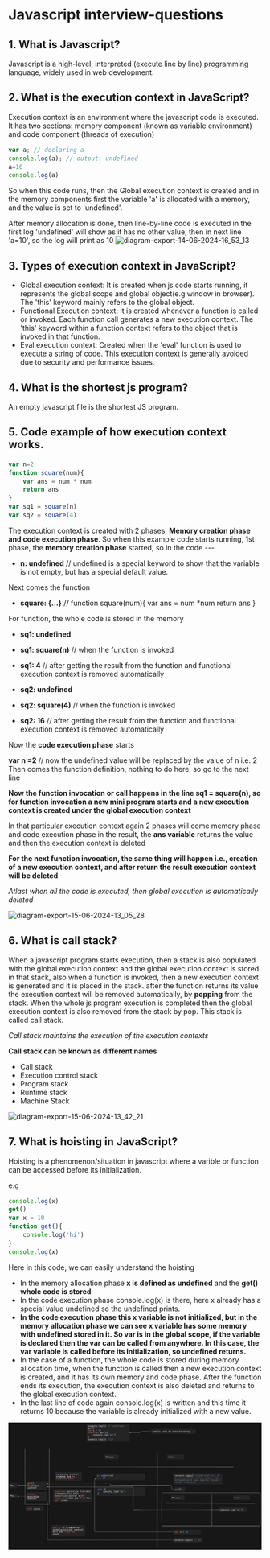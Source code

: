 # Javascript interview-questions

## 1. What is Javascript?
Javascript is a high-level, interpreted (execute line by line) programming language, widely used in web development.

## 2. What is the execution context in JavaScript?
Execution context is an environment where the javascript code is executed. It has two sections: memory component (known as variable environment) and code component (threads of execution)

```javascript
var a; // declaring a
console.log(a); // output: undefined
a=10
console.log(a)
```
So when this code runs, then the Global execution context is created and in the memory components first the variable 'a' is allocated with a memory, and the value is set to 'undefined'. 

After memory allocation is done, then line-by-line code is executed in the first log 'undefined' will show as it has no other value, then in next line 'a=10', so the log will print as 10
![diagram-export-14-06-2024-16_53_13](https://github.com/arpan8/interview-questions/assets/41347230/a382f985-d991-46b9-9b46-e0ebc727cf16)


## 3. Types of execution context in JavaScript?
 - Global execution context: It is created when js code starts running, it represents the global scope and global object(e.g window in browser). The 'this' keyword mainly refers to the global object.
 - Functional Execution context: It is created whenever a function is called or invoked. Each function call generates a new execution context. The 'this' keyword within a function context refers to the object that is invoked in that function.
 - Eval execution context: Created when the 'eval' function is used to execute a string of code. This execution context is generally avoided due to security and performance issues.

 ## 4. What is the shortest js program?
 An empty javascript file is the shortest JS program.

 ## 5. Code example of how execution context works.
```javascript
var n=2
function square(num){
    var ans = num * num
    return ans
}
var sq1 = square(n)
var sq2 = square(4)
```
The execution context is created with 2 phases, **Memory creation phase and code execution phase**.
So when this example code starts running, 1st phase, the **memory creation phase** started, so in the code ---

- **n: undefined** // undefined is a special keyword to show that the variable is not empty, but has a special default value.

Next comes the function

- __square: {...}__ // function square(num){
    var ans = num *num
    return ans
}

For function, the whole code is stored in the memory

- **sq1: undefined**
- **sq1: square(n)** // when the function is invoked
- **sq1: 4** // after getting the result from the function and functional execution context is removed automatically

- **sq2: undefined**
- **sq2: square(4)**  // when the function is invoked
- **sq2: 16** // after getting the result from the function and functional execution context is removed automatically

Now the **code execution phase** starts

**var n =2** // now the undefined value will be replaced by the value of n i.e. 2
Then comes the function definition, nothing to do here, so go to the next line

**Now the function invocation or call happens in the line sq1 = square(n), so for function invocation a new mini program starts and a new execution context is created under the global execution context**

In that particular execution context again 2 phases will come memory phase and code execution phase in the result, the **ans variable** returns the value and then the execution context is deleted

**For the next function invocation, the same thing will happen i.e., creation of a new execution context, and after return the result execution context will be deleted**

*Atlast when all the code is executed, then global execution is automatically deleted*

![diagram-export-15-06-2024-13_05_28](https://github.com/arpan8/interview-questions/assets/41347230/8f00891b-adfa-4182-b29b-54cd40850548)

## 6. What is call stack?
When a javascript program starts execution, then a stack is also populated with the global execution context and the global execution context is stored in that stack, also when a function is invoked, then a new execution context is generated and it is placed in the stack. after the function returns its value the execution context will be removed automatically, by **popping** from the stack. When the whole js program execution is completed then the global execution context is also removed from the stack by pop. This stack is called call stack.

*Call stack maintains the execution of the execution contexts*

**Call stack can be known as different names**
- Call stack
- Execution control stack
- Program stack
- Runtime stack
- Machine Stack

![diagram-export-15-06-2024-13_42_21](https://github.com/arpan8/interview-questions/assets/41347230/224a498a-b79a-43d9-bacc-86d83eb6f48b)

## 7. What is hoisting in JavaScript?
Hoisting is a phenomenon/situation in javascript where a varible or function can be accessed before its initialization.

e.g 
```javascript
console.log(x)
get()
var x = 10
function get(){
    console.log('hi')
}
console.log(x)
```
Here in this code, we can easily understand the hoisting

- In the memory allocation phase **x is defined as undefined** and the **get() whole code is stored**
- In the code execution phase console.log(x) is there, here x already has a special value undefined so the undefined prints.
- **In the code execution phase this x variable is not initialized, but in the memory allocation phase we can see x variable has some memory with undefined stored in it. So var is in the global scope, if the variable is declared then the var can be called from anywhere. In this case, the var variable is called before its initialization, so undefined returns.**
- In the case of a function, the whole code is stored during memory allocation time, when the function is called then a new execution context is created, and it has its own memory and code phase. After the function ends its execution, the execution context is also deleted and returns to the global execution context.
- In the last line of code again console.log(x) is written and this time it returns 10 because the variable is already initialized with a new value.

![alt text](public/images/hoisting.png)